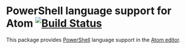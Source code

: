 # PowerShell language support for Atom [![Build Status](https://travis-ci.org/jugglingnutcase/language-powershell.svg?branch=master)](https://travis-ci.org/jugglingnutcase/language-powershell)



This package provides [PowerShell](https://msdn.microsoft.com/en-us/mt173057.aspx) language support in the [Atom editor](https://atom.io).
